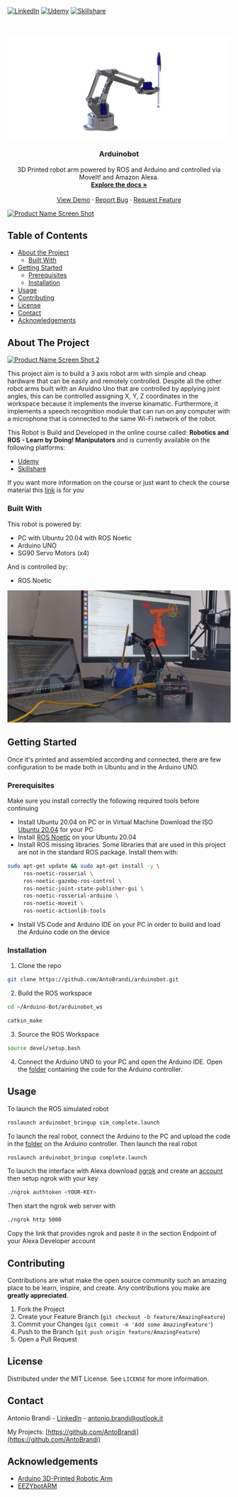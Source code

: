 [![LinkedIn][linkedin-shield]][linkedin-url]
[![Udemy][udemy-shield]][udemy-url]
[![Skillshare][skillshare-shield]][skillshare-url]


<!-- PROJECT LOGO -->
<br />
<p align="center">
   <img src="images/logo.png" alt="Logo">

  <h3 align="center">Arduinobot</h3>

  <p align="center">
    3D Printed robot arm powered by ROS and Arduino and controlled via MoveIt! and Amazon Alexa.
    <br />
    <a href="https://github.com/AntoBrandi/arduinobot/"><strong>Explore the docs »</strong></a>
    <br />
    <br />
    <a href="https://github.com/AntoBrandi/arduinobot/">View Demo</a>
    ·
    <a href="https://github.com/AntoBrandi/arduinobot/issues">Report Bug</a>
    ·
    <a href="https://github.com/AntoBrandi/arduinobot/issues">Request Feature</a>
  </p>
</p>

[![Product Name Screen Shot][product-screenshot]](https://example.com)

<!-- TABLE OF CONTENTS -->
## Table of Contents

* [About the Project](#about-the-project)
  * [Built With](#built-with)
* [Getting Started](#getting-started)
  * [Prerequisites](#prerequisites)
  * [Installation](#installation)
* [Usage](#usage)
* [Contributing](#contributing)
* [License](#license)
* [Contact](#contact)
* [Acknowledgements](#acknowledgements)



<!-- ABOUT THE PROJECT -->
## About The Project

[![Product Name Screen Shot 2][product-screenshot-2]](https://example.com)

This project aim is to build a 3 axis robot arm with simple and cheap hardware that can be easily and remotely controlled.
Despite all the other robot arms built with an Aruidno Uno that are controlled by applying joint angles, this can be controlled assigning X, Y, Z coordinates in the workspace because it implements the inverse kinamatic.
Furthermore, it implements a speech recognition module that can run on any computer with a microphone that is connected to the same Wi-Fi network 
of the robot.

This Robot is Build and Developed in the online course called: **Robotics and ROS - Learn by Doing! Manipulators** and is currently available on the following platforms:

* [Udemy](https://www.udemy.com/course/robotics-and-ros-learn-by-doing-manipulators/?couponCode=LEARNBYDOING)
* [Skillshare](https://skl.sh/3UAFaXW)

If you want more information on the course or just want to check the course material this [link](https://github.com/AntoBrandi/Robotics-and-ROS-Learn-by-Doing-Manipulators) is for you


### Built With
This robot is powered by:
* PC with Ubuntu 20.04 with ROS Noetic
* Arduino UNO
* SG90 Servo Motors (x4)

And is controlled by:
* ROS Noetic

[![Product Name Screen Shot Real][product-screenshot-real]](https://example.com)


<!-- GETTING STARTED -->
## Getting Started

Once it's printed and assembled according and connected, there are few configuration to be made both in Ubuntu and in the Arduino UNO.

### Prerequisites

Make sure you install correctly the following required tools before continuing
* Install Ubuntu 20.04 on PC or in Virtual Machine
Download the ISO [Ubuntu 20.04](https://ubuntu.com/download/alternative-downloads) for your PC
* Install [ROS Noetic](http://wiki.ros.org/noetic/Installation/Ubuntu) on your Ubuntu 20.04
* Install ROS missing libraries. Some libraries that are used in this project are not in the standard ROS package. Install them with:
```sh
sudo apt-get update && sudo apt-get install -y \
     ros-noetic-rosserial \
     ros-noetic-gazebo-ros-control \
     ros-noetic-joint-state-publisher-gui \
     ros-noetic-rosserial-arduino \
     ros-noetic-moveit \
     ros-noetic-actionlib-tools
```
* Install VS Code and Arduino IDE on your PC in order to build and load the Arduino code on the device


### Installation

1. Clone the repo
```sh
git clone https://github.com/AntoBrandi/arduinobot.git
```
2. Build the ROS workspace
```sh
cd ~/Arduino-Bot/arduinobot_ws
```
```sh
catkin_make
```
3. Source the ROS Workspace
```sh
source devel/setup.bash
```
4. Connect the Arduino UNO to your PC and open the Arduino IDE. Open the [folder](https://github.com/AntoBrandi/Arduino-Bot/tree/noetic/arduinobot_ws/src/arduinobot_controller/arduino)
containing the code for the Arduino controller.



<!-- USAGE EXAMPLES -->
## Usage

To launch the ROS simulated robot
```sh
roslaunch arduinobot_bringup sim_complete.launch
```

To launch the real robot, connect the Arduino to the PC and upload the code in the [folder](https://github.com/AntoBrandi/Arduino-Bot/tree/noetic/arduinobot_ws/src/arduinobot_controller/arduino/ros_robot_control) on the Arduino controller.
Then launch the real robot
```sh
roslaunch arduinobot_bringup complete.launch
```

To launch the interface with Alexa download [ngrok](https://ngrok.com/download) and create an [account](https://dashboard.ngrok.com/signup) then setup ngrok with your key
```sh
./ngrok authtoken <YOUR-KEY>
```
Then start the ngrok web server with
```sh
./ngrok http 5000
```
Copy the link that provides ngrok and paste it in the section Endpoint of your Alexa Developer account




<!-- CONTRIBUTING -->
## Contributing

Contributions are what make the open source community such an amazing place to be learn, inspire, and create. Any contributions you make are **greatly appreciated**.

1. Fork the Project
2. Create your Feature Branch (`git checkout -b feature/AmazingFeature`)
3. Commit your Changes (`git commit -m 'Add some AmazingFeature'`)
4. Push to the Branch (`git push origin feature/AmazingFeature`)
5. Open a Pull Request



<!-- LICENSE -->
## License

Distributed under the MIT License. See `LICENSE` for more information.



<!-- CONTACT -->
## Contact

Antonio Brandi - [LinkedIn]([linkedin-url]) - antonio.brandi@outlook.it

My Projects: [https://github.com/AntoBrandi](https://github.com/AntoBrandi)



<!-- ACKNOWLEDGEMENTS -->
## Acknowledgements
* [Arduino 3D-Printed Robotic Arm](https://create.arduino.cc/projecthub/mircemk/arduino-3d-printed-robotic-arm-e824d8?ref=search&ref_id=robot%20arm&offset=86)
* [EEZYbotARM](https://www.thingiverse.com/thing:1015238)





<!-- MARKDOWN LINKS & IMAGES -->
[linkedin-shield]: https://img.shields.io/badge/-LinkedIn-black.svg?style=flat-square&logo=linkedin&colorB=555
[linkedin-url]: https://www.linkedin.com/in/antonio-brandi-512166bb/
[udemy-shield]: https://img.shields.io/badge/-Udemy-black.svg?style=flat-square&logo=udemy&colorB=555
[udemy-url]: https://www.udemy.com/user/antonio-brandi/
[skillshare-shield]: https://img.shields.io/badge/-Skillshare-black.svg?style=flat-square&logo=skillshare&colorB=555
[skillshare-url]: https://www.skillshare.com/en/profile/Antonio-Brandi/471799472
[product-screenshot]: images/BB3A0020.jpg
[product-screenshot-2]: images/BB3A0026.jpg
[product-screenshot-real]: images/screen_video.png
